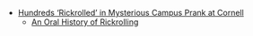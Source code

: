 
* [Hundreds ‘Rickrolled’ in Mysterious Campus Prank at Cornell](https://cornellsun.com/2017/11/10/hundreds-rickrolled-in-mysterious-campus-prank-at-cornell/)
    * [An Oral History of Rickrolling](https://getpocket.com/explore/item/an-oral-history-of-rickrolling)
